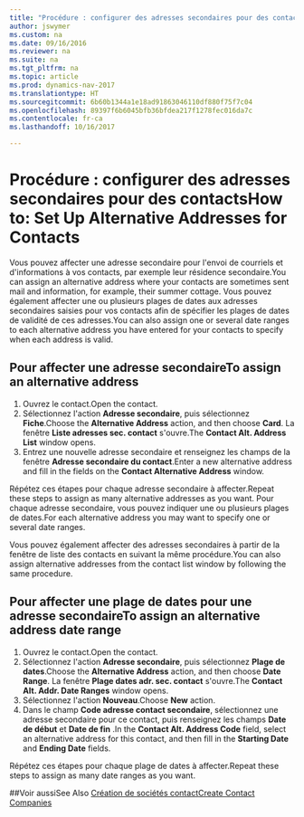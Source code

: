 ```yaml
---
title: "Procédure : configurer des adresses secondaires pour des contacts"
author: jswymer
ms.custom: na
ms.date: 09/16/2016
ms.reviewer: na
ms.suite: na
ms.tgt_pltfrm: na
ms.topic: article
ms.prod: dynamics-nav-2017
ms.translationtype: HT
ms.sourcegitcommit: 6b60b1344a1e18ad91863046110df880f75f7c04
ms.openlocfilehash: 89397f6b6045bfb36bfdea217f1278fec016da7c
ms.contentlocale: fr-ca
ms.lasthandoff: 10/16/2017

---
```

# <a name="how-to-set-up-alternative-addresses-for-contacts"></a><span data-ttu-id="9c2e7-102">Procédure : configurer des adresses secondaires pour des contacts</span><span class="sxs-lookup"><span data-stu-id="9c2e7-102">How to: Set Up Alternative Addresses for Contacts</span></span>
<span data-ttu-id="9c2e7-103">Vous pouvez affecter une adresse secondaire pour l'envoi de courriels et d'informations à vos contacts, par exemple leur résidence secondaire.</span><span class="sxs-lookup"><span data-stu-id="9c2e7-103">You can assign an alternative address where your contacts are sometimes sent mail and information, for example, their summer cottage.</span></span> <span data-ttu-id="9c2e7-104">Vous pouvez également affecter une ou plusieurs plages de dates aux adresses secondaires saisies pour vos contacts afin de spécifier les plages de dates de validité de ces adresses.</span><span class="sxs-lookup"><span data-stu-id="9c2e7-104">You can also assign one or several date ranges to each alternative address you have entered for your contacts to specify when each address is valid.</span></span>

## <a name="to-assign-an-alternative-address"></a><span data-ttu-id="9c2e7-105">Pour affecter une adresse secondaire</span><span class="sxs-lookup"><span data-stu-id="9c2e7-105">To assign an alternative address</span></span>
1. <span data-ttu-id="9c2e7-106">Ouvrez le contact.</span><span class="sxs-lookup"><span data-stu-id="9c2e7-106">Open the contact.</span></span>
2. <span data-ttu-id="9c2e7-107">Sélectionnez l'action **Adresse secondaire**, puis sélectionnez **Fiche**.</span><span class="sxs-lookup"><span data-stu-id="9c2e7-107">Choose the **Alternative Address** action, and then choose **Card**.</span></span> <span data-ttu-id="9c2e7-108">La fenêtre **Liste adresses sec. contact** s'ouvre.</span><span class="sxs-lookup"><span data-stu-id="9c2e7-108">The **Contact Alt. Address List** window opens.</span></span>
3. <span data-ttu-id="9c2e7-109">Entrez une nouvelle adresse secondaire et renseignez les champs de la fenêtre **Adresse secondaire du contact**.</span><span class="sxs-lookup"><span data-stu-id="9c2e7-109">Enter a new alternative address and fill in the fields on the **Contact Alternative Address** window.</span></span>

<span data-ttu-id="9c2e7-110">Répétez ces étapes pour chaque adresse secondaire à affecter.</span><span class="sxs-lookup"><span data-stu-id="9c2e7-110">Repeat these steps to assign as many alternative addresses as you want.</span></span> <span data-ttu-id="9c2e7-111">Pour chaque adresse secondaire, vous pouvez indiquer une ou plusieurs plages de dates.</span><span class="sxs-lookup"><span data-stu-id="9c2e7-111">For each alternative address you may want to specify one or several date ranges.</span></span>

<span data-ttu-id="9c2e7-112">Vous pouvez également affecter des adresses secondaires à partir de la fenêtre de liste des contacts en suivant la même procédure.</span><span class="sxs-lookup"><span data-stu-id="9c2e7-112">You can also assign alternative addresses from the contact list window by following the same procedure.</span></span>

## <a name="to-assign-an-alternative-address-date-range"></a><span data-ttu-id="9c2e7-113">Pour affecter une plage de dates pour une adresse secondaire</span><span class="sxs-lookup"><span data-stu-id="9c2e7-113">To assign an alternative address date range</span></span>
1. <span data-ttu-id="9c2e7-114">Ouvrez le contact.</span><span class="sxs-lookup"><span data-stu-id="9c2e7-114">Open the contact.</span></span>
2. <span data-ttu-id="9c2e7-115">Sélectionnez l'action **Adresse secondaire**, puis sélectionnez **Plage de dates**.</span><span class="sxs-lookup"><span data-stu-id="9c2e7-115">Choose the **Alternative Address** action, and then choose **Date Range**.</span></span> <span data-ttu-id="9c2e7-116">La fenêtre **Plage dates adr. sec. contact** s'ouvre.</span><span class="sxs-lookup"><span data-stu-id="9c2e7-116">The **Contact Alt. Addr. Date Ranges** window opens.</span></span>
3. <span data-ttu-id="9c2e7-117">Sélectionnez l'action **Nouveau**.</span><span class="sxs-lookup"><span data-stu-id="9c2e7-117">Choose **New** action.</span></span>
4. <span data-ttu-id="9c2e7-118">Dans le champ **Code adresse contact secondaire**, sélectionnez une adresse secondaire pour ce contact, puis renseignez les champs **Date de début** et **Date de fin** .</span><span class="sxs-lookup"><span data-stu-id="9c2e7-118">In the **Contact Alt. Address Code** field, select an alternative address for this contact, and then fill in the **Starting Date** and **Ending Date** fields.</span></span>

<span data-ttu-id="9c2e7-119">Répétez ces étapes pour chaque plage de dates à affecter.</span><span class="sxs-lookup"><span data-stu-id="9c2e7-119">Repeat these steps to assign as many date ranges as you want.</span></span>

##<a name="see-also"></a><span data-ttu-id="9c2e7-120">Voir aussi</span><span class="sxs-lookup"><span data-stu-id="9c2e7-120">See Also</span></span>
[<span data-ttu-id="9c2e7-121">Création de sociétés contact</span><span class="sxs-lookup"><span data-stu-id="9c2e7-121">Create Contact Companies</span></span>](marketing-create-contact-companies.md)

